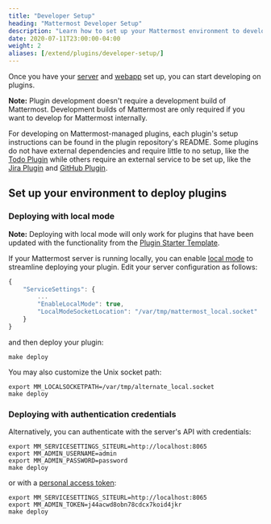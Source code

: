 ```yaml
---
title: "Developer Setup"
heading: "Mattermost Developer Setup"
description: "Learn how to set up your Mattermost environment to develop and deploy plugins with our guide to Developer Setup."
date: 2020-07-11T23:00:00-04:00
weight: 2
aliases: [/extend/plugins/developer-setup/]
---
```


Once you have your [server](/contribute/server/developer-setup/) and [webapp](/contribute/webapp/developer-setup/) set up, you can start developing on plugins.

**Note:** Plugin development doesn't require a development build of Mattermost. Development builds of Mattermost are only required if you want to develop for Mattermost internally.

For developing on Mattermost-managed plugins, each plugin's setup instructions can be found in the plugin repository's README. Some plugins do not have external dependencies and require little to no setup, like the [Todo Plugin](https://github.com/mattermost/mattermost-plugin-todo) while others require an external service to be set up, like the [Jira Plugin](https://github.com/mattermost/mattermost-plugin-jira) and [GitHub Plugin](https://github.com/mattermost/mattermost-plugin-github).

## Set up your environment to deploy plugins

### Deploying with local mode

**Note:** Deploying with local mode will only work for plugins that have been updated with the functionality from the [Plugin Starter Template](https://github.com/mattermost/mattermost-plugin-starter-template).

If your Mattermost server is running locally, you can enable [local mode](https://docs.mattermost.com/manage/mmctl-command-line-tool.html#local-mode) to streamline deploying your plugin. Edit your server configuration as follows:

```js
{
    "ServiceSettings": {
        ...
        "EnableLocalMode": true,
        "LocalModeSocketLocation": "/var/tmp/mattermost_local.socket"
    }
}
```

and then deploy your plugin:

```
make deploy
```

You may also customize the Unix socket path:

```
export MM_LOCALSOCKETPATH=/var/tmp/alternate_local.socket
make deploy
```

### Deploying with authentication credentials

Alternatively, you can authenticate with the server's API with credentials:

```
export MM_SERVICESETTINGS_SITEURL=http://localhost:8065
export MM_ADMIN_USERNAME=admin
export MM_ADMIN_PASSWORD=password
make deploy
```

or with a [personal access token](https://docs.mattermost.com/developer/personal-access-tokens.html):

```
export MM_SERVICESETTINGS_SITEURL=http://localhost:8065
export MM_ADMIN_TOKEN=j44acwd8obn78cdcx7koid4jkr
make deploy
```
